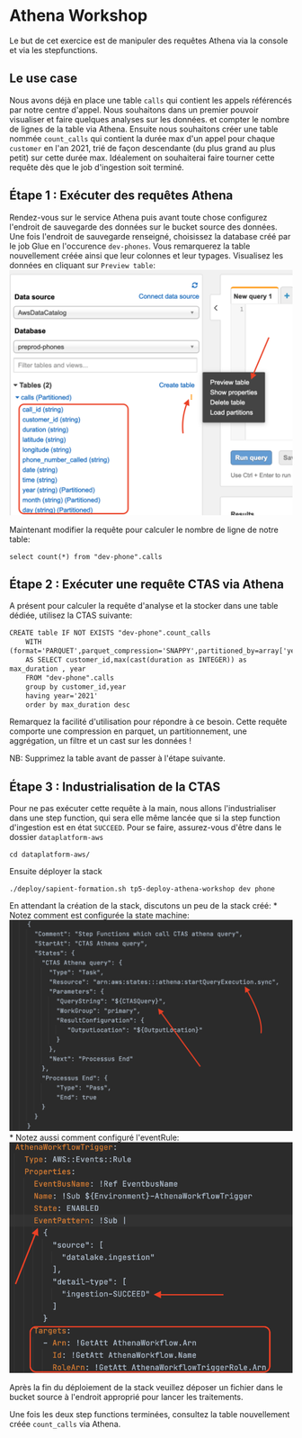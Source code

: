 # Athena Workshop
Le but de cet exercice est de manipuler des requêtes Athena via la console et via les stepfunctions.

## Le use case
Nous avons déjà en place une table `calls` qui contient les appels référencés par notre centre d'appel.
Nous souhaitons dans un premier pouvoir visualiser et faire quelques analyses sur les données. et compter le nombre de lignes de la table via Athena.
Ensuite nous souhaitons créer une table nommée `count_calls` qui contient la durée max d'un appel pour chaque `customer` 
en l'an 2021, trié de façon descendante (du plus grand au plus petit) sur cette durée max.
Idéalement on souhaiterai faire tourner cette requête dès que le job d'ingestion soit terminé.


## Étape 1 : Exécuter des requêtes Athena
Rendez-vous sur le service Athena puis avant toute chose configurez l'endroit de sauvegarde des données sur le bucket source des données.
Une fois l'endroit de sauvegarde renseigné, choisissez la database créé par le job Glue en l'occurence `dev-phones`.
Vous remarquerez la table nouvellement créée ainsi que leur colonnes et leur typages.
Visualisez les données en cliquant sur `Preview table`:
![athenaSelect](./documentation/tp5/athenaselect.png "athenaSelect")

Maintenant modifier la requête pour calculer le nombre de ligne de notre table:
```shell
select count(*) from "dev-phone".calls
```
## Étape 2 : Exécuter une requête CTAS via Athena
A présent pour calculer la requête d'analyse et la stocker dans une table dédiée, utilisez la CTAS suivante:
```shell
CREATE table IF NOT EXISTS "dev-phone".count_calls
    WITH (format='PARQUET',parquet_compression='SNAPPY',partitioned_by=array['year'])
    AS SELECT customer_id,max(cast(duration as INTEGER)) as max_duration , year
    FROM "dev-phone".calls
    group by customer_id,year
    having year='2021'
    order by max_duration desc
```
Remarquez la facilité d'utilisation pour répondre à ce besoin. Cette requête comporte une compression en parquet, un partitionnement, 
une aggrégation, un filtre et un cast sur les données !

NB: Supprimez la table avant de passer à l'étape suivante.

## Étape 3 : Industrialisation de la CTAS
Pour ne pas exécuter cette requête à la main, nous allons l'industrialiser dans une step function,
qui sera elle même lancée que si la step function d'ingestion est en état `SUCCEED`.
Pour se faire, assurez-vous d'être dans le dossier `dataplatform-aws` 
```shell
cd dataplatform-aws/
```
Ensuite déployer la stack
```shell
./deploy/sapient-formation.sh tp5-deploy-athena-workshop dev phone
```
En attendant la création de la stack, discutons un peu de la stack créé:
    * Notez comment est configurée la state machine:
![stateMachine](./documentation/tp5/statemachine.png "stateMachine")
    * Notez aussi comment configuré l'eventRule:
![eventRule](./documentation/tp5/eventrule.png "eventRule")


Après la fin du déploiement de la stack veuillez déposer un fichier dans le bucket source à l'endroit approprié pour lancer 
les traitements.

Une fois les deux step functions terminées, consultez la table nouvellement créée `count_calls` via Athena.

